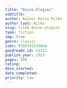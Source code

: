 ```yaml
---
title: "Duino Elegies"
subtitle: 
author: Rainer Maria Rilke
author_last: Rilke
slug: rilke-duino-elegies
type: fiction
img: true
genre: classic
isbn: 9780393328844
goodreads_id: 53111
publish_year: 1923
pages: 208
rating: 
date_started:
date_completed:
priority: low
---
```

